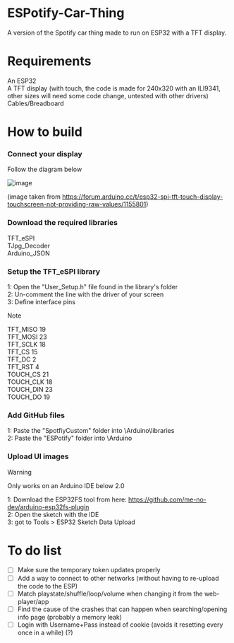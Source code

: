 # ESPotify-Car-Thing
A version of the Spotify car thing made to run on ESP32 with a TFT display.

# Requirements
An ESP32  
A TFT display (with touch, the code is made for 240x320 with an ILI9341, other sizes will need some code change, untested with other drivers)  
Cables/Breadboard

# How to build
### Connect your display
Follow the diagram below

![image](https://github.com/user-attachments/assets/d2dfb49e-cb4e-4731-9803-5296487179ba)

(image taken from https://forum.arduino.cc/t/esp32-spi-tft-touch-display-touchscreen-not-providing-raw-values/1155801)

### Download the required libraries
TFT_eSPI  
TJpg_Decoder  
Arduino_JSON  

### Setup the TFT_eSPI library
1: Open the "User_Setup.h" file found in the library's folder  
2: Un-comment the line with the driver of your screen  
3: Define interface pins  

> [!NOTE]
> TFT_MISO 19  
> TFT_MOSI 23  
TFT_SCLK 18  
TFT_CS   15  
TFT_DC    2  
TFT_RST   4  
TOUCH_CS 21  
TOUCH_CLK 18  
TOUCH_DIN 23  
TOUCH_DO 19

### Add GitHub files
1: Paste the "SpotfiyCustom" folder into \Arduino\libraries  
2: Paste the "ESPotify" folder into \Arduino

### Upload UI images
> [!WARNING]
> Only works on an Arduino IDE below 2.0

1: Download the ESP32FS tool from here: https://github.com/me-no-dev/arduino-esp32fs-plugin  
2: Open the sketch with the IDE  
3: got to Tools > ESP32 Sketch Data Upload

# To do list
- [ ] Make sure the temporary token updates properly
- [ ] Add a way to connect to other networks (without having to re-upload the code to the ESP)
- [ ] Match playstate/shuffle/loop/volume when changing it from the web-player/app
- [ ] Find the cause of the crashes that can happen when searching/opening info page (probably a memory leak)
- [ ] Login with Username+Pass instead of cookie (avoids it resetting every once in a while) (?)
